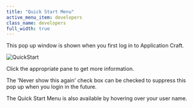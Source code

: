 ```yaml
---
title: "Quick Start Menu"
active_menu_item: developers
class_name: developers
full_width: true
---
```



This pop up window is shown when you first log in to Application Craft.

![QuickStart](/img/docs/quickstart.zoom92.png)

Click the appropriate pane to get more information.

The 'Never show this again' check box can be checked to suppress this pop up when you login in the future.

The Quick Start Menu is also available by hovering over your user name.
